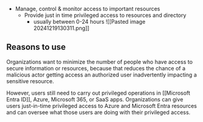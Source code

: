 - Manage, control & monitor access to important resources
	- Provide just in time privileged access to resources and directory
		- usually between 0-24 hours
![[Pasted image 20241219130311.png]]
## Reasons to use
Organizations want to minimize the number of people who have access to secure information or resources, because that reduces the chance of a malicious actor getting access an authorized user inadvertently impacting a sensitive resource.

However, users still need to carry out privileged operations in [[Microsoft Entra ID]], Azure, Microsoft 365, or SaaS apps. Organizations can give users just-in-time privileged access to Azure and Microsoft Entra resources and can oversee what those users are doing with their privileged access.